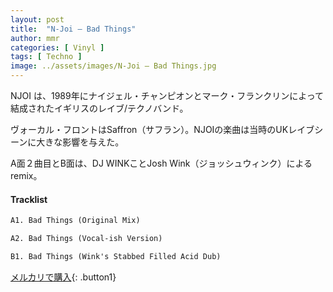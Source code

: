 ```yaml
---
layout: post
title:  "N-Joi – Bad Things"
author: mmr
categories: [ Vinyl ]
tags: [ Techno ]
image: ../assets/images/N-Joi – Bad Things.jpg
---
```


NJOI は、1989年にナイジェル・チャンピオンとマーク・フランクリンによって結成されたイギリスのレイブ/テクノバンド。 

ヴォーカル・フロントはSaffron（サフラン）。NJOIの楽曲は当時のUKレイブシーンに大きな影響を与えた。

A面２曲目とB面は、DJ WINKことJosh Wink（ジョッシュウィンク）によるremix。

#### Tracklist
```md
A1. Bad Things (Original Mix)

A2. Bad Things (Vocal-ish Version)

B1. Bad Things (Wink's Stabbed Filled Acid Dub)
```

[メルカリで購入](https://jp.mercari.com/item/m91007841162){: .button1}

